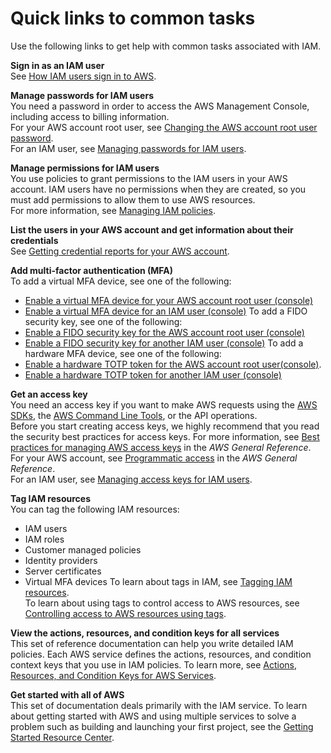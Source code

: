 # Quick links to common tasks<a name="introduction_quick-links-common-tasks"></a>

Use the following links to get help with common tasks associated with IAM\.

**Sign in as an IAM user**  
See [How IAM users sign in to AWS](id_users_sign-in.md)\. 

**Manage passwords for IAM users**  
You need a password in order to access the AWS Management Console, including access to billing information\.  
For your AWS account root user, see [Changing the AWS account root user password](id_credentials_passwords_change-root.md)\.   
For an IAM user, see [Managing passwords for IAM users](id_credentials_passwords_admin-change-user.md)\. 

**Manage permissions for IAM users**  
You use policies to grant permissions to the IAM users in your AWS account\. IAM users have no permissions when they are created, so you must add permissions to allow them to use AWS resources\.   
For more information, see [Managing IAM policies](access_policies_manage.md)\. 

**List the users in your AWS account and get information about their credentials**  
See [Getting credential reports for your AWS account](id_credentials_getting-report.md)\. 

**Add multi\-factor authentication \(MFA\)**  
To add a virtual MFA device, see one of the following:   
+ [Enable a virtual MFA device for your AWS account root user \(console\)](id_credentials_mfa_enable_virtual.md#enable-virt-mfa-for-root)
+ [Enable a virtual MFA device for an IAM user \(console\)](id_credentials_mfa_enable_virtual.md#enable-virt-mfa-for-iam-user)
To add a FIDO security key, see one of the following:   
+ [Enable a FIDO security key for the AWS account root user \(console\)](id_credentials_mfa_enable_fido.md#enable-fido-mfa-for-root)
+ [Enable a FIDO security key for another IAM user \(console\)](id_credentials_mfa_enable_fido.md#enable-fido-mfa-for-iam-user)
To add a hardware MFA device, see one of the following:   
+ [Enable a hardware TOTP token for the AWS account root user\(console\)](id_credentials_mfa_enable_physical.md#enable-hw-mfa-for-root)\.
+ [Enable a hardware TOTP token for another IAM user \(console\)](id_credentials_mfa_enable_physical.md#enable-hw-mfa-for-iam-user)

**Get an access key**  
You need an access key if you want to make AWS requests using the [AWS SDKs](https://aws.amazon.com/tools/), the [AWS Command Line Tools](https://aws.amazon.com/tools/#Command_Line_Tools), or the API operations\.  
Before you start creating access keys, we highly recommend that you read the security best practices for access keys\. For more information, see [Best practices for managing AWS access keys](https://docs.aws.amazon.com/general/latest/gr/aws-access-keys-best-practices.html) in the *AWS General Reference*\.  
For your AWS account, see [Programmatic access](https://docs.aws.amazon.com/general/latest/gr/aws-sec-cred-types.html#access-keys-and-secret-access-keys) in the *AWS General Reference*\.  
For an IAM user, see [Managing access keys for IAM users](id_credentials_access-keys.md)\. 

**Tag IAM resources**  
You can tag the following IAM resources:  
+ IAM users
+ IAM roles
+ Customer managed policies
+ Identity providers
+ Server certificates
+ Virtual MFA devices
To learn about tags in IAM, see [Tagging IAM resources](id_tags.md)\.  
To learn about using tags to control access to AWS resources, see [Controlling access to AWS resources using tags](access_tags.md)\.

**View the actions, resources, and condition keys for all services**  
This set of reference documentation can help you write detailed IAM policies\. Each AWS service defines the actions, resources, and condition context keys that you use in IAM policies\. To learn more, see [Actions, Resources, and Condition Keys for AWS Services](https://docs.aws.amazon.com/IAM/latest/UserGuide/reference_policies_actions-resources-contextkeys.html)\.

**Get started with all of AWS**  
This set of documentation deals primarily with the IAM service\. To learn about getting started with AWS and using multiple services to solve a problem such as building and launching your first project, see the [Getting Started Resource Center](https://aws.amazon.com/getting-started/)\. 